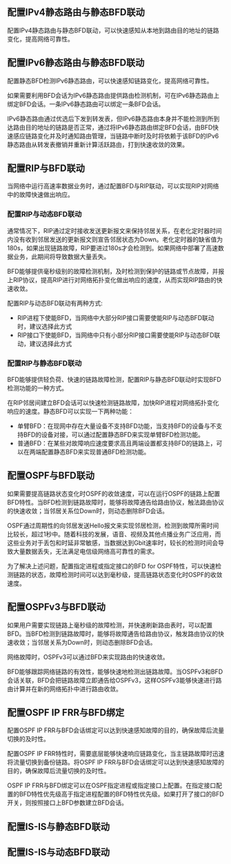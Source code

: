 ## 配置IPv4静态路由与静态BFD联动
  配置IPv4静态路由与静态BFD联动，可以快速感知从本地到路由目的地址的链路变化，提高网络可靠性。

## 配置IPv6静态路由与静态BFD联动
  配置静态BFD检测IPv6静态路由，可以快速感知链路变化，提高网络可靠性。

  如果需要利用BFD会话为IPv6静态路由提供路由检测机制，可在IPv6静态路由上绑定BFD会话。一条IPv6静态路由可以绑定一条BFD会话。

  IPv6静态路由通过优选后下发到转发表，但IPv6静态路由本身并不能检测到所到达路由目的地址的链路是否正常，通过将IPv6静态路由绑定BFD会话，由BFD快速感应链路变化并及时通知路由管理，当链路中断时及时将依赖于该BFD的IPv6静态路由从转发表撤销并重新计算活跃路由，打到快速收敛的效果。

## 配置RIP与BFD联动
  当网络中运行高速率数据业务时，通过配置BFD与RIP联动，可以实现RIP对网络中的故障快速做出响应。

### 配置RIP与动态BFD联动
  通常情况下，RIP通过定时接收发送更新报文来保持邻居关系，在老化定时器时间内没有收到邻居发送的更新报文则宣告邻居状态为Down。老化定时器的缺省值为180s，如果出现链路故障，RIP要进过180s才会检测到。如果网络中部署了高速数据业务，此期间将导致数据大量丢失。

  BFD能够提供毫秒级别的故障检测机制，及时检测到保护的链路或节点故障，并报上RIP协议，提高RIP进行对网络拓扑变化做出响应的速度，从而实现RIP路由的快速收敛。

  配置RIP与动态BFD联动有两种方式:
  * RIP进程下使能BFD，当网络中大部分RIP接口需要使能RIP与动态BFD联动时，建议选择此方式
  * RIP接口下使能BFD，当网络中只有小部分RIP接口需要使能RIP与动态BFD联动，建议选择此方式

### 配置RIP与静态BFD联动
  BFD能够提供轻负荷、快速的链路故障检测，配置RIP与静态BFD联动时实现BFD检测功能的一种方式。

  在RIP邻居间建立BFD会话可以快速检测链路故障，加快RIP进程对网络拓扑变化响应的速度。静态BFD可以实现一下两种功能：
  * 单臂BFD：在现网中存在大量设备不支持BFD功能，当支持BFD的设备与不支持BFD的设备对接，可以通过配置静态BFD来实现单臂BFD检测功能。
  * 普通BFD：在某些对故障响应速度要求高且两端设置都支持BFD的链路上，可以在两端配置静态BFD来实现普通BFD检测功能。

## 配置OSPF与BFD联动
  如果需要提高链路状态变化时OSPF的收敛速度，可以在运行OSPF的链路上配置BFD特性。当BFD检测到链路故障时，能够将故障通告给路由协议，触法路由协议的快速收敛；当邻居关系位Down时，则动态删除BFD会话。

  OSPF通过周期性的向邻居发送Hello报文来实现邻居检测，检测到故障所需时间比较长，超过1秒中。随着科技的发展，语音、视频及其他点播业务广泛应用，而这些业务对于丢包和时延非常敏感，当数据达到Gbit速率时，较长的检测时间会导致大量数据丢失，无法满足电信级网络高可靠性的需求。

  为了解决上述问题，配置指定进程或指定接口的BFD for OSPF特性，可以快速检测链路的状态，故障检测时间可以达到毫秒级，提高链路状态变化时OSPF的收敛速度。

## 配置OSPFv3与BFD联动
  如果用户需要实现链路上毫秒级的故障检测，并快速刷新路由表时，可以配置BFD。当BFD检测到链路故障时，能够将故障通告给路由协议，触发路由协议的快速收敛；当邻居关系为Down时，则动态删除BFD会话。

  网络故障时，OSPFv3可以通过BFD来实现路由的快速收敛。

  BFD能够跟踪网络链路的有效性，能够快速地检测出链路故障。当OSPFv3和BFD会话关联，BFD会把链路故障立即通告给OSPFv3，这样OSPFv3能够快速进行路由计算并在新的网络拓扑中进行路由收敛。

## 配置OSPF IP FRR与BFD绑定
  配置OSPF IP FRR与BFD会话绑定可以达到快速感知故障的目的，确保故障后流量切换的及时性。

  配置OSPF IP FRR特性时，需要底层能够快速响应链路变化，当主链路故障时迅速将流量切换到备份链路。将OSPF IP FRR与BFD会话绑定可以达到快速感知故障的目的，确保故障后流量切换的及时性。

  OSPF IP FRR与BFD绑定可以在OSPF指定进程或指定接口上配置。在指定接口配置的BFD特性优先级高于指定进程配置的BFD特性优先级。如果打开了接口的BFD开关，则按照接口上BFD参数建立BFD会话。

## 配置IS-IS与静态BFD联动

## 配置IS-IS与动态BFD联动

